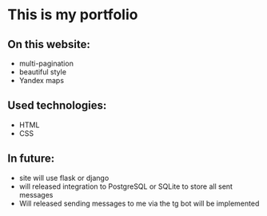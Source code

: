 # This is my portfolio

## On this website:
- multi-pagination
- beautiful style
- Yandex maps

## Used technologies:
- HTML
- CSS

## In future:
- site will use flask or django
- will released integration to PostgreSQL or SQLite to store all sent messages
- Will released sending messages to me via the tg bot will be implemented